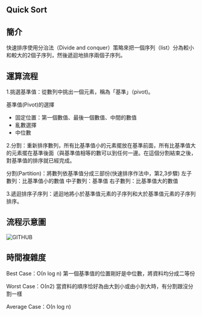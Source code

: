## Quick Sort 

## 簡介
快速排序使用分治法（Divide and conquer）策略來把一個序列（list）分為較小和較大的2個子序列，然後遞迴地排序兩個子序列。

## 運算流程
1.挑選基準值：從數列中挑出一個元素，稱為「基準」（pivot)。

基準值(Pivot)的選擇
* 固定位置：第一個數值、最後一個數值、中間的數值
* 亂數選擇
* 中位數

2.分割：重新排序數列，所有比基準值小的元素擺放在基準前面，所有比基準值大的元素擺在基準後面（與基準值相等的數可以到任何一邊。在這個分割結束之後，對基準值的排序就已經完成。

分割(Partition)：將數列依基準值分成三部份(快速排序作法中，第2,3步驟)
左子數列：比基準值小的數值
中子數列：基準值
右子數列：比基準值大的數值

3.遞迴排序子序列：遞迴地將小於基準值元素的子序列和大於基準值元素的子序列排序。

## 流程示意圖
![GITHUB](https://github.com/tzuying0312/Learning-Code/blob/master/photo/Quicksort.png)

## 時間複雜度
Best Case：Ο(n log n) 第一個基準值的位置剛好是中位數，將資料均分成二等份

Worst Case：Ο(n2) 當資料的順序恰好為由大到小或由小到大時，有分割跟沒分割一樣

Average Case：Ο(n log n)

